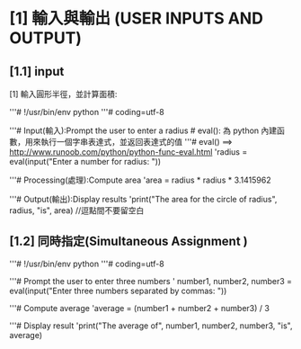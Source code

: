 [1] 輸入與輸出 (USER INPUTS AND OUTPUT)
====================
[1.1] input 
--------------------
[1] 輸入圓形半徑，並計算面積:

'''# !/usr/bin/env python
'''# coding=utf-8

'''# Input(輸入):Prompt the user to enter a radius # eval(): 為 python 內建函數，用來執行一個字串表達式，並返回表達式的值
'''# eval() ==> http://www.runoob.com/python/python-func-eval.html
'radius = eval(input("Enter a number for radius: "))

'''# Processing(處理):Compute area
'area = radius * radius * 3.1415962

'''# Output(輸出):Display results
'print("The area for the circle of radius", radius, "is", area)  //逗點間不要留空白

[1.2] 同時指定(Simultaneous Assignment )
-----------------------
'''# !/usr/bin/env python
'''# coding=utf-8

'''# Prompt the user to enter three numbers
' number1, number2, number3 = eval(input("Enter three numbers separated by commas: "))

'''# Compute average
'average = (number1 + number2 + number3) / 3

'''# Display result
 'print("The average of", number1, number2, number3, "is", average)






